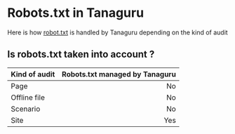 # Robots.txt in Tanaguru

Here is how [robot.txt](http://www.robotstxt.org/) is handled by Tanaguru depending on the kind of audit

## Is robots.txt taken into account ?

Kind of audit   | Robots.txt managed by Tanaguru
:-------------- | ------------------------------:
Page            | No
Offline file    | No
Scenario        | No
Site            | Yes
